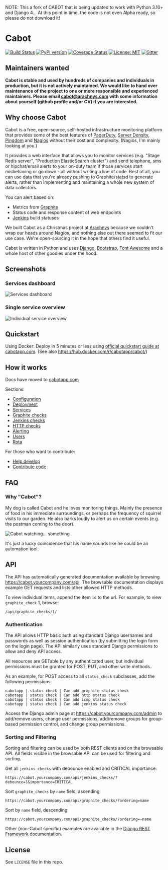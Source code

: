 NOTE: This a fork of CABOT that is being updated to work with Python 3.10+ and Django 4... At this point in time, the code is not even Alpha ready, so please do not download it!
<br>
# Cabot

[![Build Status](https://travis-ci.org/arachnys/cabot.svg?branch=master)](https://travis-ci.org/arachnys/cabot)
[![PyPI version](https://badge.fury.io/py/cabot.svg)](https://badge.fury.io/py/cabot)
[![Coverage Status](https://codecov.io/github/arachnys/cabot/coverage.svg?branch=master)](https://codecov.io/github/arachnys/cabot?branch=master)
[![License: MIT](https://img.shields.io/badge/License-MIT-yellow.svg)](https://opensource.org/licenses/MIT)
[![Gitter](https://img.shields.io/gitter/room/arachnys/cabot.svg)](https://gitter.im/arachnys/cabot)

## Maintainers wanted

**Cabot is stable and used by hundreds of companies and individuals in production, but it is not actively maintained. We would like to hand over maintenance of the project to one or more responsible and experienced maintainers. Please email cabot@arachnys.com with some information about yourself (github profile and/or CV) if you are interested.**

## Why choose Cabot

Cabot is a free, open-source, self-hosted infrastructure monitoring platform that provides some of the best features of [PagerDuty](http://www.pagerduty.com), [Server Density](http://www.serverdensity.com), [Pingdom](http://www.pingdom.com) and [Nagios](http://www.nagios.org) without their cost and complexity. (Nagios, I'm mainly looking at you.)

It provides a web interface that allows you to monitor services (e.g. "Stage Redis server", "Production ElasticSearch cluster") and send telephone, sms or hipchat/email alerts to your on-duty team if those services start misbehaving or go down - all without writing a line of code. Best of all, you can use data that you're already pushing to Graphite/statsd to generate alerts, rather than implementing and maintaining a whole new system of data collectors.

You can alert based on:

* Metrics from [Graphite](https://github.com/graphite-project/graphite-web)
* Status code and response content of web endpoints
* [Jenkins](http://jenkins-ci.org) build statuses

We built Cabot as a Christmas project at [Arachnys](https://www.arachnys.com) because we couldn't wrap our heads around Nagios, and nothing else out there seemed to fit our use case. We're open-sourcing it in the hope that others find it useful.

Cabot is written in Python and uses [Django](https://www.djangoproject.com/), [Bootstrap](http://getbootstrap.com/), [Font Awesome](http://fontawesome.io) and a whole host of other goodies under the hood.

## Screenshots

### Services dashboard

![Services dashboard](https://dl.dropboxusercontent.com/s/cgpxe3929is2uar/cabot-service-dashboard.png?dl=1&token_hash=AAHrlDisUzWRxpg892LhlKQWFRNSkZKD7l_zdSxND-YKhw)

### Single service overview

![Individual service overview](https://dl.dropboxusercontent.com/s/541p0kbq3pwone6/cabot-service-status.png?dl=1&token_hash=AAGpSI6lyHm3-xCQSFOyyZ_SkJOzfdMIxfa-gYgCVS25pw)

## Quickstart

Using Docker: Deploy in 5 minutes or less using [official quickstart guide at cabotapp.com](http://cabotapp.com/qs/quickstart.html). (See also https://hub.docker.com/r/cabotapp/cabot/)

## How it works

Docs have moved to [cabotapp.com](http://cabotapp.com)

Sections:

* [Configuration](http://cabotapp.com/use/configuration.html)
* [Deployment](http://cabotapp.com/use/deployment.html)
* [Services](http://cabotapp.com/use/services.html)
* [Graphite checks](http://cabotapp.com/use/graphite-checks.html)
* [Jenkins checks](http://cabotapp.com/use/jenkins-checks.html)
* [HTTP checks](http://cabotapp.com/use/http-checks.html)
* [Alerting](http://cabotapp.com/use/alerting.html)
* [Users](http://cabotapp.com/use/users.html)
* [Rota](http://cabotapp.com/use/rota.html)

For those who want to contribute:

* [Help develop](http://cabotapp.com/dev/get-started.html)
* [Contribute code](http://cabotapp.com/dev/contribute-code.html)

## FAQ

### Why "Cabot"?

My dog is called Cabot and he loves monitoring things. Mainly the presence of food in his immediate surroundings, or perhaps the frequency of squirrel visits to our garden. He also barks loudly to alert us on certain events (e.g. the postman coming to the door).

![Cabot watching... something](https://dl.dropboxusercontent.com/sc/w0k0185wur929la/RN6X-PkZIl/0?dl=1&token_hash=AAEvyK-dMHsvMPwMsx89tSHXsUlMC8WN_fIu_H1Vo9wxWA)

It's just a lucky coincidence that his name sounds like he could be an automation tool.

## API

The API has automatically generated documentation available by browsing https://cabot.yourcompany.com/api. The browsable documentation displays example GET requests and lists other allowed HTTP methods.

To view individual items, append the item `id` to the url. For example, to view `graphite_check` 1, browse:

```
/api/graphite_checks/1/
```

### Authentication

The API allows HTTP basic auth using standard Django usernames and passwords as well as session authentication (by submitting the login form on the login page). The API similarly uses standard Django permissions to allow and deny API access.

All resources are GETable by any authenticated user, but individual permissions must be granted for POST, PUT, and other write methods.

As an example, for POST access to all `status_check` subclasses, add the following permissions:

```
cabotapp | status check | Can add graphite status check
cabotapp | status check | Can add http status check
cabotapp | status check | Can add icmp status check
cabotapp | status check | Can add jenkins status check
```

Access the Django admin page at https://cabot.yourcompany.com/admin to add/remove users, change user permissions, add/remove groups for group-based permission control, and change group permissions.

### Sorting and Filtering

Sorting and filtering can be used by both REST clients and on the browsable API. All fields visible in the browsable API can be used for filtering and sorting.

Get all `jenkins_checks` with debounce enabled and CRITICAL importance:

```
https://cabot.yourcompany.com/api/jenkins_checks/?debounce=1&importance=CRITICAL
```

Sort `graphite_checks` by `name` field, ascending:

```
https://cabot.yourcompany.com/api/graphite_checks/?ordering=name
```

Sort by `name` field, descending:

```
https://cabot.yourcompany.com/api/graphite_checks/?ordering=-name
```

Other (non-Cabot specific) examples are available in the [Django REST Framework](http://www.django-rest-framework.org/api-guide/filtering#djangofilterbackend) documentation.

## License

See `LICENSE` file in this repo.